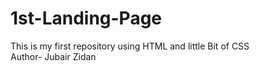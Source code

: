 # 1st-Landing-Page

This is my first repository using HTML and little Bit of CSS
<br>
Author- Jubair Zidan
